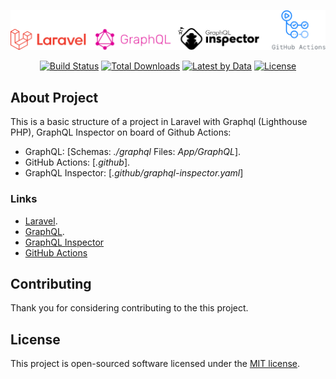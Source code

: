 <p align="center">
    <img src="public/img/git.png" alt="log tecnology">
</p>

<p align="center">
<a href="https://travis-ci.com/mfrancaleal/gitactions"><img src="https://travis-ci.com/mfrancaleal/gitactions.svg?branch=main" alt="Build Status"></a>
<a href="https://github.com/mfrancaleal/gitactions"><img src="https://img.shields.io/github/downloads/mfrancaleal/gitactions/total" alt="Total Downloads"></a>
<a href="https://github.com/mfrancaleal/gitactions"><img src="https://img.shields.io/github/v/tag/mfrancaleal/gitactions" alt="Latest by Data"></a>
<a href="https://github.com/mfrancaleal/gitactions"><img src="https://img.shields.io/github/license/mfrancaleal/gitactions" alt="License"></a>
</p>

## About Project

This is a basic structure of a project in Laravel with Graphql (Lighthouse PHP), GraphQL Inspector on board of Github Actions:

- GraphQL: [Schemas: _./graphql_ Files: _App/GraphQL_].
- GitHub Actions: [_.github_].
- GraphQL Inspector: [_.github/graphql-inspector.yaml_]

### Links
- [Laravel](https://laravel.com).
- [GraphQL](https://graphql.org).
- [GraphQL Inspector](https://graphql-inspector.com)
- [GitHub Actions](https://github.com/features/actions)


## Contributing

Thank you for considering contributing to the this project.

## License

This project is open-sourced software licensed under the [MIT license](https://opensource.org/licenses/MIT).
